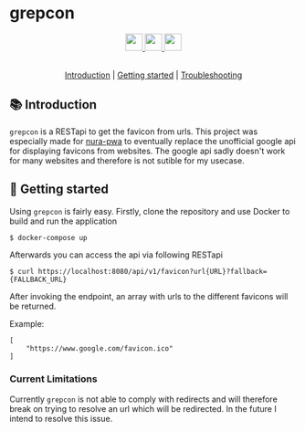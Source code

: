 # grepcon

<div align="center">
  <a href="https://www.oracle.com/java/">
    <img
        src="https://img.shields.io/badge/Made%20with-Java-red?style=for-the-badge"
        height="30"
    />
  </a>
  <a href="https://jitpack.io/#lukasl-dev/grepcon/1.0.6">
    <img
        src="https://img.shields.io/badge/Build-Jitpack-lgreen?style=for-the-badge"
        height="30"
    />
  </a>
  <a href="https://micartey.github.io/grepcon/docs" target="_blank">
    <img
        src="https://img.shields.io/badge/javadoc-reference-5272B4.svg?style=for-the-badge"
        height="30"
    />
    </a>
</div>

<br>

<p align="center">
  <a href="#-introduction">Introduction</a> |
  <a href="#-terms-of-use">Getting started</a> |
  <a href="https://github.com/micartey/grepcon/issues">Troubleshooting</a>
</p>

## 📚 Introduction

`grepcon` is a RESTapi to get the favicon from urls. This project was especially made for [nura-pwa](https://github.com/nura-vault/nura-pwa) to eventually replace the unofficial google api for displaying favicons from websites. The google api sadly doesn't work for many websites and therefore is not sutible for my usecase.


## 📝 Getting started

Using `grepcon` is fairly easy. Firstly, clone the repository and use Docker to build and run the application

```shell
$ docker-compose up
```

Afterwards you can access the api via following RESTapi

```shell
$ curl https://localhost:8080/api/v1/favicon?url{URL}?fallback={FALLBACK_URL}
```

After invoking the endpoint, an array with urls to the different favicons will be returned.

Example:

```
[
    "https://www.google.com/favicon.ico"
]
```

### Current Limitations

Currently `grepcon` is not able to comply with redirects and will therefore break on trying to resolve an url which will be redirected. In the future I intend to resolve this issue.